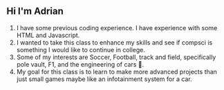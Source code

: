## Hi I'm Adrian
1. I have some previous coding experience. I have experience with some HTML and Javascript.
2. I wanted to take this class to enhance my skills and see if compsci is something I would like to continue in college.
3. Some of my interests are Soccer, Football, track and field, specifically pole vault, F1, and the engineering of cars :car:.
4. My goal for this class is to learn to make more advanced projects than just small games maybe like an infotainment system for a car.
<!--

